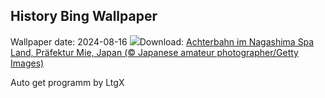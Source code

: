 ## History Bing Wallpaper
Wallpaper date: 2024-08-16
![](https://www.bing.com/th?id=OHR.JapanRollerCoaster_DE-DE2240435851_UHD.jpg&w=1000)Download: [Achterbahn im Nagashima Spa Land, Präfektur Mie, Japan (© Japanese amateur photographer/Getty Images)](https://www.bing.com/th?id=OHR.JapanRollerCoaster_DE-DE2240435851_UHD.jpg)

Auto get programm by LtgX
